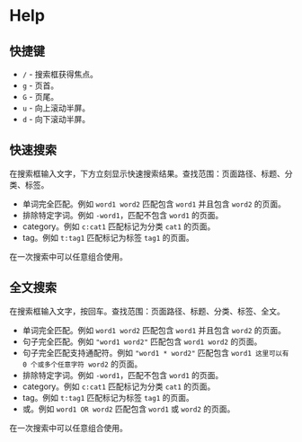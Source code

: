 # Help

## 快捷键

* `/` - 搜索框获得焦点。
* `g` - 页首。
* `G` - 页尾。
* `u` - 向上滚动半屏。
* `d` - 向下滚动半屏。

## 快速搜索

在搜索框输入文字，下方立刻显示快速搜索结果。查找范围：页面路径、标题、分类、标签。

* 单词完全匹配。例如 `word1 word2` 匹配包含 `word1` 并且包含 `word2` 的页面。
* 排除特定字词。例如 `-word1`，匹配不包含 `word1` 的页面。
* category。例如 `c:cat1` 匹配标记为分类 `cat1` 的页面。
* tag。例如 `t:tag1` 匹配标记为标签 `tag1` 的页面。

在一次搜索中可以任意组合使用。

## 全文搜索

在搜索框输入文字，按回车。查找范围：页面路径、标题、分类、标签、全文。

* 单词完全匹配。例如 `word1 word2` 匹配包含 `word1` 并且包含 `word2` 的页面。
* 句子完全匹配。例如 `"word1 word2"` 匹配包含 `word1 word2` 的页面。
* 句子完全匹配支持通配符。例如 `"word1 * word2"` 匹配包含 `word1 这里可以有 0 个或多个任意字符 word2` 的页面。
* 排除特定字词。例如 `-word1`，匹配不包含 `word1` 的页面。
* category。例如 `c:cat1` 匹配标记为分类 `cat1` 的页面。
* tag。例如 `t:tag1` 匹配标记为标签 `tag1` 的页面。
* 或。例如 `word1 OR word2` 匹配包含 `word1` 或 `word2` 的页面。

在一次搜索中可以任意组合使用。

